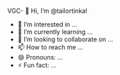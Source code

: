  VGC- 👋 Hi, I’m @tailortinkal
- 👀 I’m interested in ...
- 🌱 I’m currently learning ...
- 💞️ I’m looking to collaborate on ...
- 📫 How to reach me ...
- 😄 Pronouns: ...
- ⚡ Fun fact: ...

<!---
tailortinkal/tailortinkal is a ✨ special ✨ repository because its `README.md` (this file) appears on your GitHub profile.
You can click the Preview link to take a look at your changes.
--->
